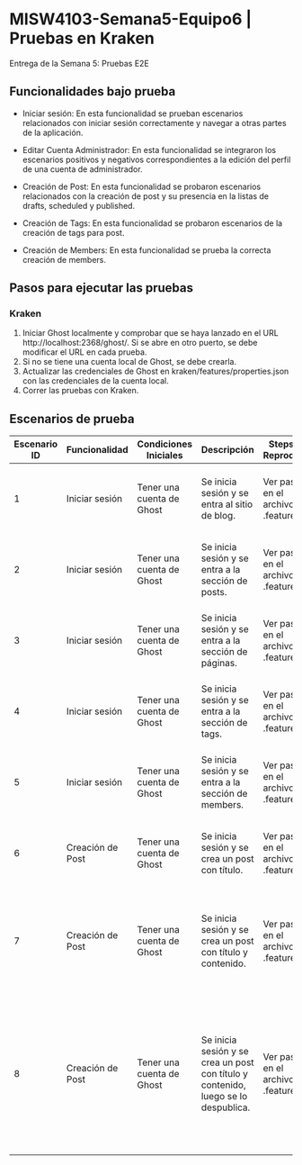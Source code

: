 # MISW4103-Semana5-Equipo6 | Pruebas en Kraken
Entrega de la Semana 5: Pruebas E2E

## Funcionalidades bajo prueba
- Iniciar sesión: En esta funcionalidad se prueban escenarios relacionados con iniciar sesión correctamente y navegar a otras partes de la aplicación.

- Editar Cuenta Administrador: En esta funcionalidad se integraron los escenarios positivos y negativos correspondientes a la edición del perfil de una cuenta de administrador. 

- Creación de Post: En esta funcionalidad se probaron escenarios relacionados con la creación de post y su presencia en la listas de drafts, scheduled y published. 

- Creación de Tags: En esta funcionalidad se probaron escenarios de la creación de tags para post.

- Creación de Members: En esta funcionalidad se prueba la correcta creación de members.

## Pasos para ejecutar las pruebas
### Kraken
1. Iniciar Ghost localmente y comprobar que se haya lanzado en el URL http://localhost:2368/ghost/. Si se abre en otro puerto, se debe modificar el URL en cada prueba.
2. Si no se tiene una cuenta local de Ghost, se debe crearla.
3. Actualizar las credenciales de Ghost en kraken/features/properties.json con las credenciales de la cuenta local.
4. Correr las pruebas con Kraken.

## Escenarios de prueba

| Escenario ID | Funcionalidad  | Condiciones Iniciales     | Descripción                                    | Steps to Reproduce   |Resultados Esperados|Tipo de Prueba| 
|--------------|----------------|---------------------------|------------------------------------------------|----------------------|--------------------|--------------|
| 1            | Iniciar sesión | Tener una cuenta de Ghost | Se inicia sesión y se entra al sitio de blog.  | Ver pasos en el archivo .feature. | Se inicia sesión correctamente y se ingresa a la página del blog. | Positiva, caja negra. |
| 2            | Iniciar sesión | Tener una cuenta de Ghost | Se inicia sesión y se entra a la sección de posts.  | Ver pasos en el archivo .feature. | Se inicia sesión correctamente y se ingresa a la sección de posts. | Positiva, caja negra. |
| 3            | Iniciar sesión | Tener una cuenta de Ghost | Se inicia sesión y se entra a la sección de páginas.  | Ver pasos en el archivo .feature. | Se inicia sesión correctamente y se ingresa a la sección de páginas. | Positiva, caja negra. |
| 4            | Iniciar sesión | Tener una cuenta de Ghost | Se inicia sesión y se entra a la sección de tags.  | Ver pasos en el archivo .feature. | Se inicia sesión correctamente y se ingresa a la sección de tags. | Positiva, caja negra. |
| 5            | Iniciar sesión | Tener una cuenta de Ghost | Se inicia sesión y se entra a la sección de members.  | Ver pasos en el archivo .feature. | Se inicia sesión correctamente y se ingresa a la sección de members. | Positiva, caja negra. |
| 6            | Creación de Post | Tener una cuenta de Ghost | Se inicia sesión y se crea un post con título.  | Ver pasos en el archivo .feature. | Se inicia sesión correctamente y se crea un posts con título "Título." | Positiva, caja negra. |
| 7            | Creación de Post | Tener una cuenta de Ghost | Se inicia sesión y se crea un post con título y contenido.  | Ver pasos en el archivo .feature. | Se inicia sesión correctamente y se crea un posts con título "Título" y contenido "Cuerpo del blog." | Positiva, caja negra. |
| 8            | Creación de Post | Tener una cuenta de Ghost | Se inicia sesión y se crea un post con título y contenido, luego se lo despublica.  | Ver pasos en el archivo .feature. | Se inicia sesión correctamente y se crea un posts con título "Título" y contenido "Cuerpo del blog." Luego, se lo despublica y se vuelve a convertir en borrador. | Positiva, caja negra. |


